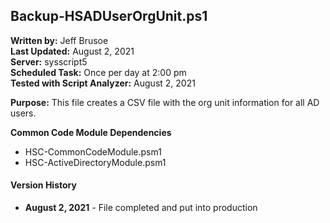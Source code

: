 ##  Backup-HSADUserOrgUnit.ps1

**Written by:** Jeff Brusoe<br>
**Last Updated:** August 2, 2021<br>
**Server:** sysscript5<br>
**Scheduled Task:** Once per day at 2:00 pm<br>
**Tested with Script Analyzer:** August 2, 2021

**Purpose:** This file creates a CSV file with the org unit information for all AD users.

**Common Code Module Dependencies**<br>
* HSC-CommonCodeModule.psm1
* HSC-ActiveDirectoryModule.psm1

#### Version History
* **August 2, 2021** - File completed and put into production
